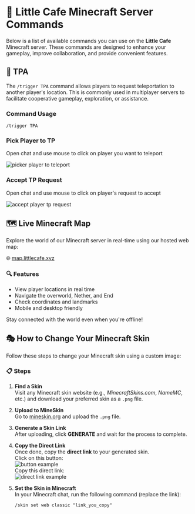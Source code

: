 # 🧾 Little Cafe Minecraft Server Commands

Below is a list of available commands you can use on the **Little Cafe** Minecraft server. These commands are designed to enhance your gameplay, improve collaboration, and provide convenient features.

## 📌 TPA

The `/trigger TPA` command allows players to request teleportation to another player's location. This is commonly used in multiplayer servers to facilitate cooperative gameplay, exploration, or assistance.

### Command Usage

    /trigger TPA
### Pick Player to TP
Open chat and use mouse to click on player you want to teleport

![picker player to teleport](https://i.imgur.com/VLSSlkP.png)
### Accept TP Request
Open chat and use mouse to click on player's request to accept

![accept player tp request](https://i.imgur.com/IunqHq8.png)

## 🗺️ Live Minecraft Map

Explore the world of our Minecraft server in real-time using our hosted web map:

🌐 [map.littlecafe.xyz](https://map.littlecafe.xyz/)

### 🔍 Features
- View player locations in real time
- Navigate the overworld, Nether, and End
- Check coordinates and landmarks
- Mobile and desktop friendly

Stay connected with the world even when you're offline!

## 🎭 How to Change Your Minecraft Skin

Follow these steps to change your Minecraft skin using a custom image:

### 📋 Steps

1. **Find a Skin**  
   Visit any Minecraft skin website (e.g., *MinecraftSkins.com*, *NameMC*, etc.) and download your preferred skin as a `.png` file.

2. **Upload to MineSkin**  
   Go to [mineskin.org](https://mineskin.org/) and upload the `.png` file.

3. **Generate a Skin Link**  
After uploading, click **GENERATE** and wait for the process to complete.

5. **Copy the Direct Link**  
Once done, copy the **direct link** to your generated skin.<br>
Click on this button:<br>
![button example](https://i.imgur.com/zyWncA6.png)<br>
Copy this direct link:<br>
![direct link example](https://i.imgur.com/tcw7Sef.png)
6. **Set the Skin in Minecraft**  
   In your Minecraft chat, run the following command (replace the link):
   ```plaintext
   /skin set web classic "link_you_copy"
